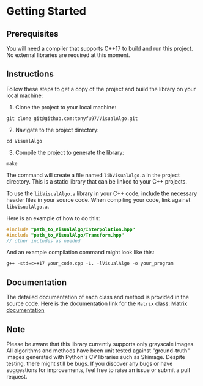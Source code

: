 # Getting Started

## Prerequisites

You will need a compiler that supports C++17 to build and run this project. No external libraries are required at this moment.

## Instructions

Follow these steps to get a copy of the project and build the library on your local machine:

1. Clone the project to your local machine:
```
git clone git@github.com:tonyfu97/VisualAlgo.git
```

2. Navigate to the project directory:
```
cd VisualAlgo
```

3. Compile the project to generate the library:
```
make
```

The command will create a file named `libVisualAlgo.a` in the project directory. This is a static library that can be linked to your C++ projects. 

To use the `libVisualAlgo.a` library in your C++ code, include the necessary header files in your source code. When compiling your code, link against `libVisualAlgo.a`.

Here is an example of how to do this:

```cpp
#include "path_to_VisualAlgo/Interpolation.hpp"
#include "path_to_VisualAlgo/Transform.hpp"
// other includes as needed
```

And an example compilation command might look like this:

```
g++ -std=c++17 your_code.cpp -L. -lVisualAlgo -o your_program
```

## Documentation

The detailed documentation of each class and method is provided in the source code. Here is the documentation link for the `Matrix` class: [Matrix documentation](matrix.md)

## Note

Please be aware that this library currently supports only grayscale images. All algorithms and methods have been unit tested against "ground-truth" images generated with Python's CV libraries such as Skimage. Despite testing, there might still be bugs. If you discover any bugs or have suggestions for improvements, feel free to raise an issue or submit a pull request.
